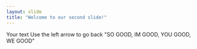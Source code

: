 ```yaml
---
layout: slide
title: "Welcome to our second slide!"
---
```

Your text 
Use the left arrow to go back
"SO GOOD, IM GOOD, YOU GOOD, WE GOOD"
